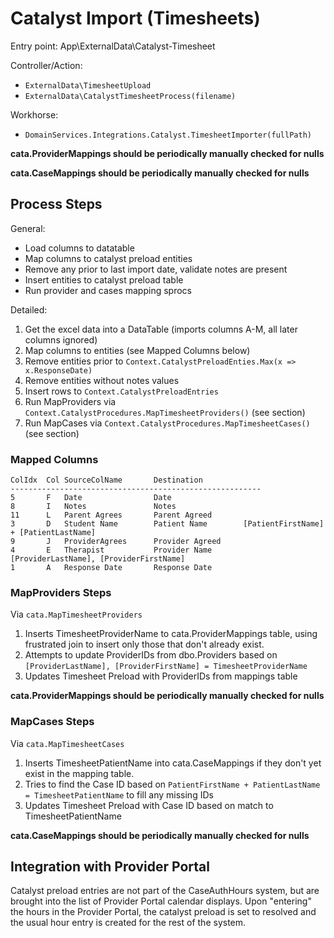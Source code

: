 # Catalyst Import (Timesheets)

Entry point: App\ExternalData\Catalyst-Timesheet

Controller/Action:

* `ExternalData\TimesheetUpload`
* `ExternalData\CatalystTimesheetProcess(filename)`

Workhorse:

* `DomainServices.Integrations.Catalyst.TimesheetImporter(fullPath)`

**cata.ProviderMappings should be periodically manually checked for nulls**

**cata.CaseMappings should be periodically manually checked for nulls**

## Process Steps

General:
* Load columns to datatable
* Map columns to catalyst preload entities
* Remove any prior to last import date, validate notes are present
* Insert entities to catalyst preload table
* Run provider and cases mapping sprocs

Detailed:

1. Get the excel data into a DataTable (imports columns A-M, all later columns ignored)
2. Map columns to entities (see Mapped Columns below)
3. Remove entities prior to `Context.CatalystPreloadEnties.Max(x => x.ResponseDate)`
4. Remove entities without notes values
5. Insert rows to `Context.CatalystPreloadEntries`
6. Run MapProviders via `Context.CatalystProcedures.MapTimesheetProviders()` (see section)
7. Run MapCases via `Context.CatalystProcedures.MapTimesheetCases()` (see section)


### Mapped Columns

	ColIdx	Col	SourceColName		Destination
	--------------------------------------------------------
	5		F	Date				Date
	8		I	Notes				Notes
	11		L	Parent Agrees		Parent Agreed
	3		D	Student Name		Patient Name		[PatientFirstName] + [PatientLastName]
	9		J	ProviderAgrees		Provider Agreed
	4		E	Therapist			Provider Name		[ProviderLastName], [ProviderFirstName]
	1 		A	Response Date		Response Date

### MapProviders Steps

Via `cata.MapTimesheetProviders`

1. Inserts TimesheetProviderName to cata.ProviderMappings table, using frustrated join to insert only those that don't already exist.
2. Attempts to update ProviderIDs from dbo.Providers based on `[ProviderLastName], [ProviderFirstName] = TimesheetProviderName`
3. Updates Timesheet Preload with ProviderIDs from mappings table

**cata.ProviderMappings should be periodically manually checked for nulls**

### MapCases Steps

Via `cata.MapTimesheetCases`

1. Inserts TimesheetPatientName into cata.CaseMappings if they don't yet exist in the mapping table.
2. Tries to find the Case ID based on `PatientFirstName + PatientLastName = TimesheetPatientName` to fill any missing IDs
3. Updates Timesheet Preload with Case ID based on match to TimesheetPatientName

**cata.CaseMappings should be periodically manually checked for nulls**


## Integration with Provider Portal

Catalyst preload entries are not part of the CaseAuthHours system, but are brought into the list of Provider Portal calendar displays.  Upon "entering" the hours in the Provider Portal, the catalyst preload is set to resolved and the usual hour entry is created for the rest of the system.